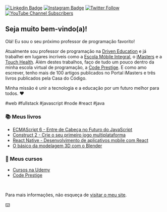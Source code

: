 [![Linkedin Badge](https://img.shields.io/badge/-LinkedIn-blue?style=flat&logo=Linkedin&logoColor=white&link=https://www.linkedin.com/in/diegopinho/)](https://www.linkedin.com/in/diegopinho/)
[![Instagram Badge](https://img.shields.io/badge/-Instagram-C13584?style=flat&labelColor=C13584&logo=instagram&logoColor=white&link=https://www.instagram.com/profdiegopinho/)](https://www.instagram.com/profdiegopinho/)
[![Twitter Follow](https://img.shields.io/twitter/follow/DiegoPinho?style=social)](https://twitter.com/DiegoPinho)
[![YouTube Channel Subscribers](https://img.shields.io/youtube/channel/subscribers/UC-7TVZ9yNWzWA4iRW5umbjw?style=social)](https://www.youtube.com/codeprestige)


## Seja muito bem-vindo(a)!

Olá! Eu sou o seu próximo professor de programação favorito!

Atualmente sou professor de programação na [Driven Education](https://www.driven.com.br/) e já trabalhei em lugares incríveis como a [Escola Móbile Integral](http://www.escolamobile.com.br/), o [iMasters](https://imasters.com.br/) e a [Touch Health](https://touchhealth.com.br/). Além destes trabalhos, faço de tudo um pouco dentro da minha escola virtual de programação, a [Code Prestige](https://www.codeprestige.com.br/). E como amo escrever, tenho mais de 100 artigos publicados no Portal iMasters e três livros publicados pela Casa do Código.

Minha missão é unir a tecnologia e a educação por um futuro melhor para todos. ❤️

#web #fullstack #javascript #node #react #java

### 📚 Meus livros
- [ECMAScript 6 - Entre de Cabeça no Futuro do JavaScript](https://www.entendendoes6.com.br/)
- [Construct 2 - Crie o seu primeiro jogo multiplataforma](https://www.casadocodigo.com.br/products/livro-construct2)
- [React Native - Desenvolvimento de aplicativos mobile com React](https://livroreactnative.com.br/)
- [O básico da modelagem 3D com o Blender](https://www.lojaviena.com.br/editoraviena/produtos-detalhes/0FOOQLPJ/Blender.html)

### 🧠 Meus cursos
- [Cursos na Udemy](https://www.udemy.com/user/diegomartinsdepinho/)
- [Code Prestige](https://www.codeprestige.com.br/)

<br />

Para mais informações, não esqueça de [visitar o meu site](https://diegopinho.com.br).

⌨️
